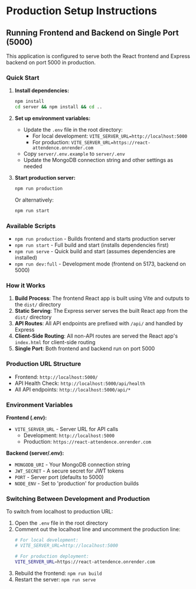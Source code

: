 # Production Setup Instructions

## Running Frontend and Backend on Single Port (5000)

This application is configured to serve both the React frontend and Express backend on port 5000 in production.

### Quick Start

1. **Install dependencies:**
   ```bash
   npm install
   cd server && npm install && cd ..
   ```

2. **Set up environment variables:**
   - Update the `.env` file in the root directory:
     - For local development: `VITE_SERVER_URL=http://localhost:5000`
     - For production: `VITE_SERVER_URL=https://react-attendence.onrender.com`
   - Copy `server/.env.example` to `server/.env`
   - Update the MongoDB connection string and other settings as needed

3. **Start production server:**
   ```bash
   npm run production
   ```

   Or alternatively:
   ```bash
   npm run start
   ```

### Available Scripts

- `npm run production` - Builds frontend and starts production server
- `npm run start` - Full build and start (installs dependencies first)
- `npm run serve` - Quick build and start (assumes dependencies are installed)
- `npm run dev:full` - Development mode (frontend on 5173, backend on 5000)

### How it Works

1. **Build Process**: The frontend React app is built using Vite and outputs to the `dist/` directory
2. **Static Serving**: The Express server serves the built React app from the `dist/` directory
3. **API Routes**: All API endpoints are prefixed with `/api/` and handled by Express
4. **Client-Side Routing**: All non-API routes are served the React app's `index.html` for client-side routing
5. **Single Port**: Both frontend and backend run on port 5000

### Production URL Structure

- Frontend: `http://localhost:5000/`
- API Health Check: `http://localhost:5000/api/health`
- All API endpoints: `http://localhost:5000/api/*`

### Environment Variables

**Frontend (.env):**
- `VITE_SERVER_URL` - Server URL for API calls
  - Development: `http://localhost:5000`
  - Production: `https://react-attendence.onrender.com`

**Backend (server/.env):**
- `MONGODB_URI` - Your MongoDB connection string
- `JWT_SECRET` - A secure secret for JWT tokens
- `PORT` - Server port (defaults to 5000)
- `NODE_ENV` - Set to 'production' for production builds

### Switching Between Development and Production

To switch from localhost to production URL:

1. Open the `.env` file in the root directory
2. Comment out the localhost line and uncomment the production line:
   ```bash
   # For local development:
   # VITE_SERVER_URL=http://localhost:5000
   
   # For production deployment:
   VITE_SERVER_URL=https://react-attendence.onrender.com
   ```
3. Rebuild the frontend: `npm run build`
4. Restart the server: `npm run serve`
